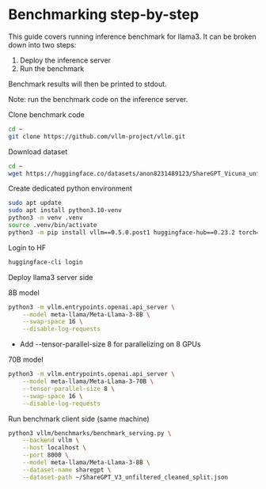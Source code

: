 # Benchmarking step-by-step

This guide covers running inference benchmark for llama3.
It can be broken down into two steps:
1. Deploy the inference server
2. Run the benchmark

Benchmark results will then be printed to stdout.

Note: run the benchmark code on the inference server.

Clone benchmark code
```bash
cd ~
git clone https://github.com/vllm-project/vllm.git
```

Download dataset
```bash
cd ~
wget https://huggingface.co/datasets/anon8231489123/ShareGPT_Vicuna_unfiltered/resolve/main/ShareGPT_V3_unfiltered_cleaned_split.json
```

Create dedicated python environment
``` bash
sudo apt update
sudo apt install python3.10-venv
python3 -m venv .venv
source .venv/bin/activate
python3 -m pip install vllm==0.5.0.post1 huggingface-hub==0.23.2 torch==2.3.0
```

Login to HF
```bash
huggingface-cli login
```


Deploy llama3 server side

8B model
```bash
python3 -m vllm.entrypoints.openai.api_server \
    --model meta-llama/Meta-Llama-3-8B \
    --swap-space 16 \
    --disable-log-requests
```

* Add --tensor-parallel-size 8 for parallelizing on 8 GPUs

70B model
```bash
python3 -m vllm.entrypoints.openai.api_server \
    --model meta-llama/Meta-Llama-3-70B \
    --tensor-parallel-size 8 \
    --swap-space 16 \
    --disable-log-requests
```


Run benchmark client side (same machine)
```bash
python3 vllm/benchmarks/benchmark_serving.py \
    --backend vllm \
    --host localhost \
    --port 8000 \
    --model meta-llama/Meta-Llama-3-8B \
    --dataset-name sharegpt \
    --dataset-path ~/ShareGPT_V3_unfiltered_cleaned_split.json
```

